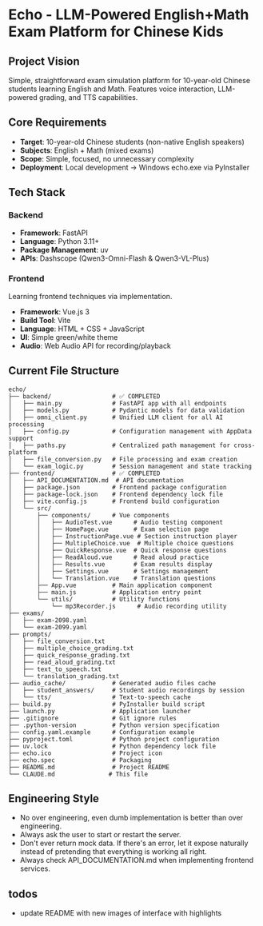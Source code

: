 # Echo - LLM-Powered English+Math Exam Platform for Chinese Kids

## Project Vision

Simple, straightforward exam simulation platform for 10-year-old Chinese students learning English and Math. Features voice interaction, LLM-powered grading, and TTS capabilities.

## Core Requirements

- **Target**: 10-year-old Chinese students (non-native English speakers)
- **Subjects**: English + Math (mixed exams)
- **Scope**: Simple, focused, no unnecessary complexity
- **Deployment**: Local development → Windows echo.exe via PyInstaller

## Tech Stack

### Backend

- **Framework**: FastAPI
- **Language**: Python 3.11+
- **Package Management**: uv
- **APIs**: Dashscope (Qwen3-Omni-Flash & Qwen3-VL-Plus)

### Frontend

Learning frontend techniques via implementation.

- **Framework**: Vue.js 3
- **Build Tool**: Vite
- **Language**: HTML + CSS + JavaScript
- **UI**: Simple green/white theme
- **Audio**: Web Audio API for recording/playback

## Current File Structure

```file structure
echo/
├── backend/                 # ✅ COMPLETED
│   ├── main.py              # FastAPI app with all endpoints
│   ├── models.py            # Pydantic models for data validation
│   ├── omni_client.py       # Unified LLM client for all AI processing
│   ├── config.py            # Configuration management with AppData support
│   ├── paths.py             # Centralized path management for cross-platform
│   ├── file_conversion.py   # File processing and exam creation
│   └── exam_logic.py        # Session management and state tracking
├── frontend/                # ✅ COMPLETED
│   ├── API_DOCUMENTATION.md  # API documentation
│   ├── package.json         # Frontend package configuration
│   ├── package-lock.json    # Frontend dependency lock file
│   ├── vite.config.js       # Frontend build configuration
│   └── src/
│       ├── components/      # Vue components
│       │   ├── AudioTest.vue      # Audio testing component
│       │   ├── HomePage.vue       # Exam selection page
│       │   ├── InstructionPage.vue # Section instruction player
│       │   ├── MultipleChoice.vue  # Multiple choice questions
│       │   ├── QuickResponse.vue  # Quick response questions
│       │   ├── ReadAloud.vue      # Read aloud practice
│       │   ├── Results.vue        # Exam results display
│       │   ├── Settings.vue       # Settings management
│       │   └── Translation.vue    # Translation questions
│       ├── App.vue          # Main application component
│       ├── main.js          # Application entry point
│       └── utils/           # Utility functions
│           └── mp3Recorder.js      # Audio recording utility
├── exams/
│   ├── exam-2098.yaml
│   └── exam-2099.yaml
├── prompts/
│   ├── file_conversion.txt
│   ├── multiple_choice_grading.txt
│   ├── quick_response_grading.txt
│   ├── read_aloud_grading.txt
│   ├── text_to_speech.txt
│   └── translation_grading.txt
├── audio_cache/             # Generated audio files cache
│   ├── student_answers/     # Student audio recordings by session
│   └── tts/                 # Text-to-speech cache
├── build.py                 # PyInstaller build script
├── launch.py                # Application launcher
├── .gitignore               # Git ignore rules
├── .python-version          # Python version specification
├── config.yaml.example      # Configuration example
├── pyproject.toml           # Python project configuration
├── uv.lock                  # Python dependency lock file
├── echo.ico                 # Project icon
├── echo.spec                # Packaging
├── README.md                # Project README
└── CLAUDE.md               # This file
```

## Engineering Style

- No over engineering, even dumb implementation is better than over engineering.
- Always ask the user to start or restart the server.
- Don't ever return mock data. If there's an error, let it expose naturally instead of pretending that everything is working all right.
- Always check API_DOCUMENTATION.md when implementing frontend services.

## todos

- update README with new images of interface with highlights

